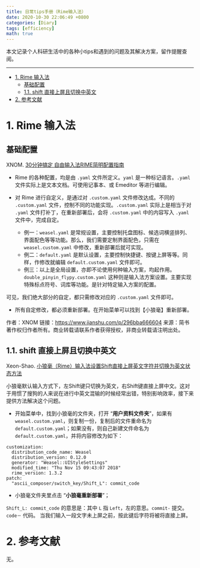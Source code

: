 ```yaml
---
title: 日常tips手册（Rime输入法）
date: 2020-10-30 22:06:49 +0800
categories: [Diary]
tags: [efficiency]
math: true
---
```


本文记录个人科研生活中的各种小tips和遇到的问题及其解决方案，留作提醒查阅。

<!--more-->

 ---

- [1. Rime 输入法](#1-rime-输入法)
  - [基础配置](#基础配置)
  - [1.1. shift 直接上屏且切换中英文](#11-shift-直接上屏且切换中英文)
- [2. 参考文献](#2-参考文献)

# 1. Rime 输入法

## 基础配置

XNOM. [30分钟搞定 自由输入法RIME简明配置指南](https://www.jianshu.com/p/296bba666604)

- Rime 的各种配置，均是由 `.yaml` 文件所定义。`yaml` 是一种标记语言。`.yaml` 文件实际上是文本文档。可使用记事本、或 Emeditor 等进行编辑。

- 对 Rime 进行自定义，是通过对 `.custom.yaml` 文件修改达成。不同的 `.custom.yaml` 文件，控制不同的功能实现。`.custom.yaml` 实际上是相当于对 `.yaml` 文件打补丁，在重新部署后，会将 `.custom.yaml` 中的内容写入 `.yaml` 文件中，完成自定。

    - 例一：`weasel.yaml` 是常规设置，主要控制托盘图标、候选词横竖排列、界面配色等等功能。那么，我们需要定制界面配色，只需在 `weasel.custom.yaml` 中修改，重新部署后就可实现。
    - 例二：`default.yaml` 是默认设置，主要控制快捷键、按键上屏等等。同样，作修改就编辑 `default.custom.yaml` 文件即可。
    - 例三：以上是全局设置，亦即不论使用何种输入方案，均起作用。`double_pinyin_flypy.custom.yaml` 这种则是输入法方案设置。主要实现特殊标点符号、词库等功能。是针对特定输入方案的配置。

可见，我们绝大部分的自定，都只需修改对应的 `.custom.yaml` 文件即可。

- 所有自定修改，都必须重新部署。在开始菜单可以找到【小狼毫】重新部署。

作者：XNOM
链接：https://www.jianshu.com/p/296bba666604
来源：简书
著作权归作者所有。商业转载请联系作者获得授权，非商业转载请注明出处。

## 1.1. shift 直接上屏且切换中英文

Xeon-Shao. [小狼毫（Rime）输入法设置Shift直接上屏英文字符并切换为英文状态方法](https://blog.csdn.net/sdujava2011/article/details/84098971)

小狼毫默认输入方式下，左Shift键只切换为英文，右Shift键直接上屏中文。这对于用惯了搜狗的人来说在进行中英文混输的时候经常出错，特别影响效率，接下来提供方法解决这个问题。 

- 开始菜单中，找到小狼毫的文件夹，打开 “**用户资料文件夹**”，如果有 `weasel.custom.yaml`，则复制一份，复制后的文件重命名为 `default.custom.yaml`；如果没有，则自己新建文件命名为 `default.custom.yaml`，并将内容修改为如下：

```
customization:
  distribution_code_name: Weasel
  distribution_version: 0.12.0
  generator: "Weasel::UIStyleSettings"
  modified_time: "Thu Nov 15 09:43:07 2018"
  rime_version: 1.3.2
patch:
  "ascii_composer/switch_key/Shift_L": commit_code
```

- 小狼毫文件夹里点击 “**小狼毫重新部署**”；

`Shift_L: commit_code` 的意思是：其中 `L` 指 `Left`，左的意思。`commit-` 提交。`code－` 代码。 当我们输入一段文字未上屏之前，按此键后字符将被将直接上屏。

# 2. 参考文献

无。